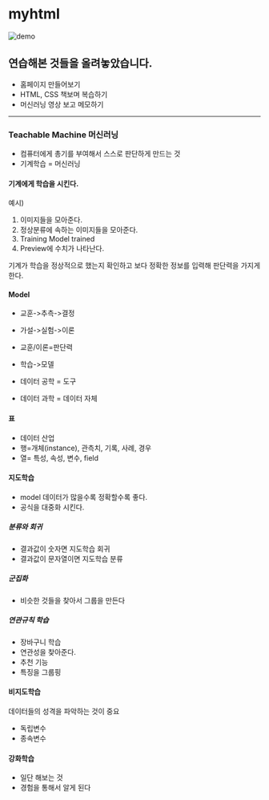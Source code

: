 # myhtml
![demo](./홈페이지%20만들기/쇼핑몰(고수현)/image/pinkfoot4.gif)
## 연습해본 것들을 올려놓았습니다.

  - 홈페이지 만들어보기
  - HTML, CSS 책보며 복습하기
  - 머신러닝 영상 보고 메모하기
------------------  
### Teachable Machine 머신러닝 

  - 컴퓨터에게 총기를 부여해서 스스로 판단하게 만드는 것
  - 기계학습 = 머신러닝
  
#### 기계에게 학습을 시킨다.

예시)
1. 이미지들을 모아준다.
2. 정상분류에 속하는 이미지들을 모아준다.
3. Training Model trained
4. Preview에 수치가 나타난다.

기계가 학습을 정상적으로 했는지 확인하고 보다 정확한 정보를 입력해 판단력을 가지게 한다. 

#### Model
- 교훈->추측->결정
- 가설->실험->이론
- 교훈/이론=판단력
- 학습->모델

 - 데이터 공학 = 도구
 - 데이터 과학 = 데이터 자체

#### 표
- 데이터 산업
 - 행=개체(instance), 관측치, 기록, 사례, 경우
 - 열= 특성, 속성, 변수, field
 
#### 지도학습
- model 데이터가 많을수록 정확할수록 좋다.
- 공식을 대중화 시킨다.

##### 분류와 회귀 
- 결과값이 숫자면 지도학습 회귀
- 결과값이 문자열이면 지도학습 분류

##### 군집화
- 비슷한 것들을 찾아서 그룹을 만든다

##### 연관규칙 학습
- 장바구니 학습
- 연관성을 찾아준다.
- 추천 기능
- 특징을 그룹핑

#### 비지도학습
데이터들의 성격을 파악하는 것이 중요
- 독립변수
- 종속변수

#### 강화학습
- 일단 해보는 것
- 경험을 통해서 알게 된다
